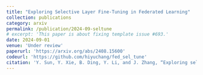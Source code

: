 ```yaml
---
title: "Exploring Selective Layer Fine-Tuning in Federated Learning"
collection: publications
category: arxiv
permalink: /publication/2024-09-seltune
# excerpt: 'This paper is about fixing template issue #693.'
date: 2024-09-01
venue: 'Under review'
paperurl: 'https://arxiv.org/abs/2408.15600'
codeurl: 'https://github.com/hiyuchang/fed_sel_tune'
citation: 'Y. Sun, Y. Xie, B. Ding, Y. Li, and J. Zhang, “Exploring selective layer fine-tuning in federated learning,” submitted.'
---
```


